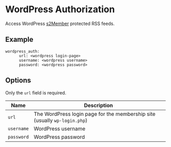 # WordPress Authorization
Access WordPress [s2Member](https://s2member.com/) protected RSS feeds.
## Example
```
wordpress_auth:
      url: <wordpress login-page>
      username: <wordpress username>
      password: <wordpress password>
```
## Options
Only the `url` field is required.

| Name | Description |
| --- | --- |
| `url` | The WordPress login page for the membership site (usually `wp-login.php`) |
| `username` | WordPress username |
| `password` | WordPress password |
